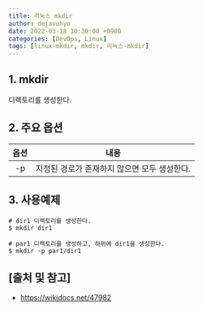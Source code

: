 ```yaml
---
title: 리눅스 mkdir
author: dejavuhyo
date: 2022-03-18 10:30:00 +0900
categories: [DevOps, Linux]
tags: [linux-mkdir, mkdir, 리눅스-mkdir]
---
```


## 1. mkdir
디렉토리를 생성한다.

## 2. 주요 옵션

| 옵션 | 내용 |
|:---:|:---:|
| -p | 지정된 경로가 존재하지 않으면 모두 생성한다. |

## 3. 사용예제

```shell
# dir1 디렉토리를 생성한다.
$ mkdir dir1

# par1 디렉토리를 생성하고, 하위에 dir1을 생성한다.
$ mkdir -p par1/dir1
```

## [출처 및 참고]
* <https://wikidocs.net/47982>

